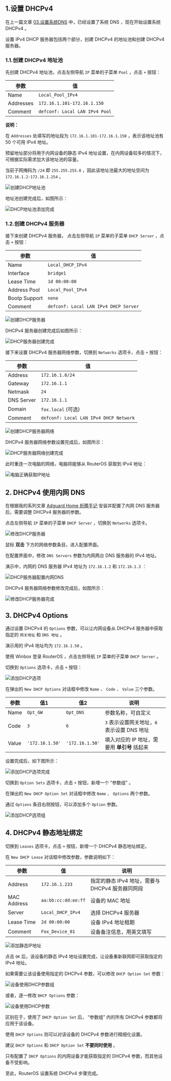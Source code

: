 ## 1.设置 DHCPv4

在上一篇文章 [03.设置系统DNS](./03.设置系统DNS.md) 中，已经设置了系统 DNS ，现在开始设置系统 DHCPv4 。  

设置 IPv4 DHCP 服务器包括两个部分，创建 DHCPv4 的地址池和创建 DHCPv4 服务器。  

### 1.1.创建 DHCPv4 地址池

先创建 DHCPv4 地址池，点击左侧导航 `IP` 菜单的子菜单 `Pool` ，点击 ` + ` 按钮：  

|参数|值|
|--|--|
|Name|`Local_Pool_IPv4`|
|Addresses|`172.16.1.101-172.16.1.150`|
|Comment|`defconf: Local LAN IPv4 Pool`|

**说明：**  

在 `Addresses` 处填写的地址段为 `172.16.1.101-172.16.1.150` ，表示该地址池有 50 个可用 IPv4 地址。  

预留地址部分将用于内网设备的静态 IPv4 地址设置，在内网设备较多的情况下，可根据实际需求加大该地址池的容量。  

当前子网掩码为 `/24` 即 `255.255.255.0` ，因此该地址池最大的地址空间为 `172.16.1.2-172.16.1.254` 。  

![创建DHCP地址池](img/p04/add_dhcp_pool.png)

地址池创建完成后，如图所示：

![DHCP地址池添加完成](img/p04/dhcp_pool_finish.png)

### 1.2.创建 DHCPv4 服务器

接下来创建 DHCPv4 服务器， 点击左侧导航 `IP` 菜单的子菜单 `DHCP Server` ，点击 ` + ` 按钮：

|参数|值|
|--|--|
|Name|`Local_DHCP_IPv4`|
|Interface|`bridge1`|
|Lease Time|`1d 00:00:00`|
|Address Pool|`Local_Pool_IPv4`|
|Bootp Support|`none`|
|Comment|`defconf: Local LAN IPv4 DHCP Server`|

![创建DHCP服务器](img/p04/add_dhcp_server.png)

DHCPv4 服务器创建完成后如图所示：

![DHCP服务器创建完成](img/p04/dhcp_server_finish.png)

接下来设置 DHCPv4 服务器网络参数，切换到 `Networks` 选项卡，点击 ` + ` 按钮：

|参数|值|
|--|--|
|Address|`172.16.1.0/24`|
|Gateway|`172.16.1.1`|
|Netmask|`24`|
|DNS Server|`172.16.1.1`|
|Domain|`fox.local` (可选)|
|Comment|`defconf: Local LAN IPv4 DHCP Network`|

![创建DHCP服务器网络](img/p04/add_dhcp_server_network.png)

DHCPv4 服务器网络参数设置完成后，如图所示：

![DHCP服务器网络创建完成](img/p04/dhcp_server_network_finish.png)

此时重连一次电脑的网络，电脑将能够从 RouterOS 获取到 IPv4 地址：

![电脑正确获取IP地址](img/p04/pc_dhcp_status.png)

## 2. DHCPv4 使用内网 DNS

在根据我的系列文章 [Adguard Home 折腾手记](https://gitee.com/callmer/agh_toss_notes) 安装并配置了内网 DNS 服务器后，需要调整 DHCPv4 服务器的参数。  

点击左侧导航 `IP` 菜单的子菜单 `DHCP Server` ，切换到 `Networks` 选项卡。  

![修改DHCP服务器](img/p04/dhcp_server_network_modify.png)

鼠标 **双击** 下方的网络参数条目，进入配置界面。

在配置界面中，修改 `DNS Servers` 参数为内网两台 DNS 服务器的 IPv4 地址。  

演示中，内网的 DNS 服务器 IPv4 地址为 `172.16.1.2` 和 `172.16.1.3` ：

![DHCP服务器配置内网DNS](img/p04/dhcp_server_network_modify_dns.png)

DHCPv4 服务器网络参数修改完成后，如图所示：

![修改DHCP服务器完成](img/p04/dhcp_server_network_modify_finish.png)

## 3. DHCPv4 Options

通过设置 DHCPv4 的 `Options` 参数，可以让内网设备从 DHCPv4 服务器中获取指定的 `网关地址` 和 `DNS 地址` 。  

演示用的 IPv4 地址均为 `172.16.1.50` 。  

使用 Winbox 登录 RouterOS ，点击左侧导航 `IP` 菜单的子菜单 `DHCP Server` 。  

切换到 `Options` 选项卡，点击 ` + ` 按钮：  

![添加DHCP选项](img/p04/add_dhcp_option.png)

在弹出的 `New DHCP Options` 对话框中修改 `Name` 、 `Code` 、 `Value` 三个参数。  

|参数|值1|值2|说明|
|--|--|--|--|
|Name|`Opt_GW`|`Opt_DNS`|参数名称，可自定义|
|Code|`3`|`6`|`3` 表示设置网关地址，`6` 表示设置 DNS 地址|
|Value|`'172.16.1.50'`|`'172.16.1.50'`|填入对应的 IP 地址，需要用 **单引号** 括起来|

设置完成后，如下图所示：  

![添加DHCP选项完成](img/p04/add_dhcp_options_done.png)

切换到 `Option Sets` 选项卡，点击 ` + ` 按钮，新增一个 “参数组” 。  

在弹出的 `New DHCP Option Set` 对话框中修改 `Name` 、 `Options` 两个参数。  

通过 `Options` 条目右侧按钮，可以添加多个 `Option` 参数。  

![添加DHCP选项组](img/p04/add_dhcp_option_sets.png)

## 4. DHCPv4 静态地址绑定

切换到 `Leases` 选项卡，点击 ` + ` 按钮，新增一个 DHCPv4 静态地址绑定。  

在 `New DHCP Lease` 对话框中修改参数，参数说明如下：  

|参数|值|说明|
|--|--|--|
|Address|`172.16.1.233`|指定的静态 IPv4 地址，需要与 DHCPv4 服务器同网段|
|MAC Address|`aa:bb:cc:dd:ee:ff`|设备的 MAC 地址|
|Server|`Local_DHCP_IPv4`|选择 DHCPv4 服务器|
|Lease Time|`2d 00:00:00`|设备 IPv4 地址租期|
|Comment|`Fox_Device_01`|设备备注信息，用英文填写|

![添加静态IP地址](img/p04/add_static_dhcp.png)

点击 `OK` 后，该设备的静态 IPv4 地址设置完成，让设备重新联网即可获取指定的 IPv4 地址。  

如果需要让该设备使用指定的 DHCPv4 参数，可以修改 `DHCP Option Set` 参数：  

![设备使用DHCP参数组](img/p04/dhcp_use_option_set.png)

或者，逐一修改 `DHCP Options` 参数：  

![设备使用DHCP参数](img/p04/dhcp_use_options.png)

区别在于，使用了 `DHCP Option Set` 后， “参数组” 内的所有 DHCPv4 参数都将应用于该设备。  

使用 `DHCP Options` 则可以对该设备的 DHCPv4 参数进行精细化设置。  

建议 `DHCP Options` 和 `DHCP Option Set`  **不要同时使用** 。  

只有配置了 `DHCP Options` 的内网设备才能获取指定的 DHCPv4 参数，而其他设备不受影响。  

至此，RouterOS 设置系统 DHCPv4 步骤完成。  

